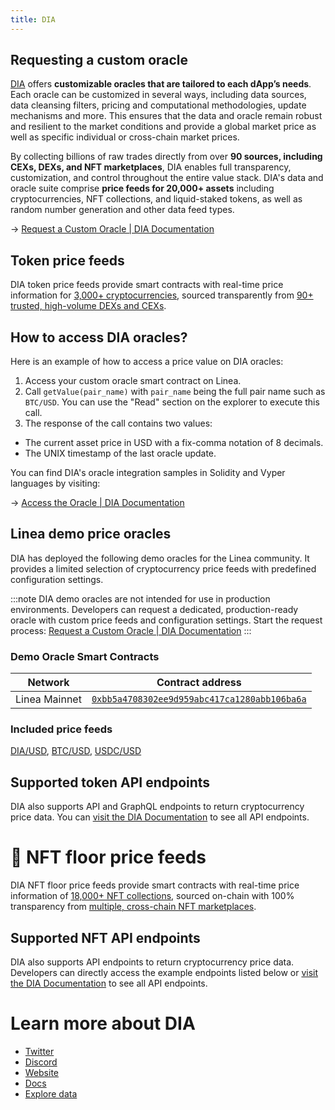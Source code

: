 ```yaml
---
title: DIA
---
```


## Requesting a custom oracle

[DIA](https://www.diadata.org/) offers **customizable oracles that are tailored to each dApp’s needs**. Each oracle can be customized in several ways, including data sources, data cleansing filters, pricing and computational methodologies, update mechanisms and more. This ensures that the data and oracle remain robust and resilient to the market conditions and provide a global market price as well as specific individual or cross-chain market prices.

By collecting billions of raw trades directly from over **90 sources, including CEXs, DEXs, and NFT marketplaces**, DIA enables full transparency, customization, and control throughout the entire value stack. DIA's data and oracle suite comprise **price feeds for 20,000+ assets** including cryptocurrencies, NFT collections, and liquid-staked tokens, as well as random number generation and other data feed types.

→ [Request a Custom Oracle | DIA Documentation](https://docs.diadata.org/introduction/intro-to-dia-oracles/request-an-oracle)

## Token price feeds

DIA token price feeds provide smart contracts with real-time price information for [3,000+ cryptocurrencies](https://diadata.org/app/price), sourced transparently from [90+ trusted, high-volume DEXs and CEXs](https://diadata.org/app/source/defi).

## How to access DIA oracles?

Here is an example of how to access a price value on DIA oracles:

1. Access your custom oracle smart contract on Linea.
2. Call `getValue(pair_name)` with `pair_name` being the full pair name such as `BTC/USD`. You can use the "Read" section on the explorer to execute this call.
3. The response of the call contains two values:

- The current asset price in USD with a fix-comma notation of 8 decimals.
- The UNIX timestamp of the last oracle update.

You can find DIA's oracle integration samples in Solidity and Vyper languages by visiting:

→ [Access the Oracle | DIA Documentation](https://docs.diadata.org/products/token-price-feeds/access-the-oracle)

## Linea demo price oracles

DIA has deployed the following demo oracles for the Linea community. It provides a limited selection of cryptocurrency price feeds with predefined configuration settings.

:::note
DIA demo oracles are not intended for use in production environments. Developers can request a dedicated, production-ready oracle with custom price feeds and configuration settings. Start the request process: [Request a Custom Oracle | DIA Documentation](https://docs.diadata.org/introduction/intro-to-dia-oracles/request-an-oracle)
:::

### Demo Oracle Smart Contracts

| Network | Contract address |
| --- | --- |
| Linea Mainnet | [`0xbb5a4708302ee9d959abc417ca1280abb106ba6a`](https://lineascan.build/address/0xbb5a4708302ee9d959abc417ca1280abb106ba6a) |

### Included price feeds

[DIA/USD](https://diadata.org/app/price/asset/Ethereum/0x84cA8bc7997272c7CfB4D0Cd3D55cd942B3c9419/), [BTC/USD](https://diadata.org/app/price/asset/Bitcoin/0x0000000000000000000000000000000000000000/), [USDC/USD](https://diadata.org/app/price/asset/Ethereum/0xA0b86991c6218b36c1d19D4a2e9Eb0cE3606eB48/)

## Supported token API endpoints

DIA also supports API and GraphQL endpoints to return cryptocurrency price data. You can [visit the DIA Documentation](https://docs.diadata.org/products/token-price-feeds/access-api-endpoints) to see all API endpoints.

# 🎨 NFT floor price feeds

DIA NFT floor price feeds provide smart contracts with real-time price information of [18,000+ NFT collections](https://diadata.org/app/floor-price), sourced on-chain with 100% transparency from [multiple, cross-chain NFT marketplaces](https://diadata.org/app/source/nft).

## Supported NFT API endpoints

DIA also supports API endpoints to return cryptocurrency price data. Developers can directly access the example endpoints listed below or [visit the DIA Documentation](https://docs.diadata.org/products/nft-floor-price-feeds/access-api-endpoints) to see all API endpoints.

# Learn more about DIA

- [Twitter](https://twitter.com/DIAdata_org)
- [Discord](https://go.diadata.org/discord-menu)
- [Website](https://diadata.org/)
- [Docs](https://docs.diadata.org/)
- [Explore data](https://www.diadata.org/app/)

